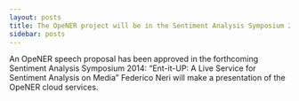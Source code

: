 ```yaml
---
layout: posts
title: The OpeNER project will be in the Sentiment Analysis Symposium 2014 in New York
sidebar: posts
---
```

An OpeNER speech proposal has been approved in the forthcoming Sentiment Analysis Symposium 2014:
“Ent-it-UP: A Live Service for Sentiment Analysis on Media” 
Federico Neri will make a presentation of the OpeNER cloud services.